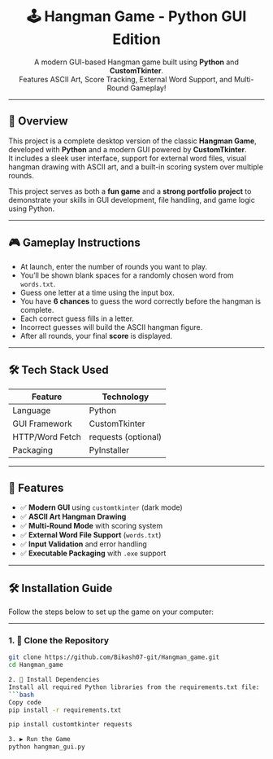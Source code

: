 <!-- Banner -->
<h1 align="center">🕹️ Hangman Game - Python GUI Edition</h1>
<p align="center">
  A modern GUI-based Hangman game built using <b>Python</b> and <b>CustomTkinter</b>.<br/>
  Features ASCII Art, Score Tracking, External Word Support, and Multi-Round Gameplay!
</p>

---

## 📌 Overview

This project is a complete desktop version of the classic **Hangman Game**, developed with **Python** and a modern GUI powered by **CustomTkinter**.  
It includes a sleek user interface, support for external word files, visual hangman drawing with ASCII art, and a built-in scoring system over multiple rounds.

This project serves as both a **fun game** and a **strong portfolio project** to demonstrate your skills in GUI development, file handling, and game logic using Python.

---

## 🎮 Gameplay Instructions

- At launch, enter the number of rounds you want to play.
- You’ll be shown blank spaces for a randomly chosen word from `words.txt`.
- Guess one letter at a time using the input box.
- You have **6 chances** to guess the word correctly before the hangman is complete.
- Each correct guess fills in a letter.
- Incorrect guesses will build the ASCII hangman figure.
- After all rounds, your final **score** is displayed.

---

## 🛠️ Tech Stack Used

| Feature         | Technology          |
|----------------|---------------------|
| Language        | Python              |
| GUI Framework   | CustomTkinter       |
| HTTP/Word Fetch | requests (optional) |
| Packaging       | PyInstaller         |

---

## 🚀 Features

- ✅ **Modern GUI** using `customtkinter` (dark mode)
- ✅ **ASCII Art Hangman Drawing**
- ✅ **Multi-Round Mode** with scoring system
- ✅ **External Word File Support** (`words.txt`)
- ✅ **Input Validation** and error handling
- ✅ **Executable Packaging** with `.exe` support

---

## 🛠️ Installation Guide

Follow the steps below to set up the game on your computer:

---

### 1. 📂 Clone the Repository

```bash
git clone https://github.com/Bikash07-git/Hangman_game.git
cd Hangman_game

2. 📂 Install Dependencies
Install all required Python libraries from the requirements.txt file:
```bash
Copy code
pip install -r requirements.txt

pip install customtkinter requests

3. ▶️ Run the Game
python hangman_gui.py

